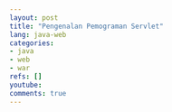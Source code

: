 ```yaml
---
layout: post
title: "Pengenalan Pemograman Servlet"
lang: java-web
categories:
- java
- web
- war
refs: []
youtube: 
comments: true
---
```


